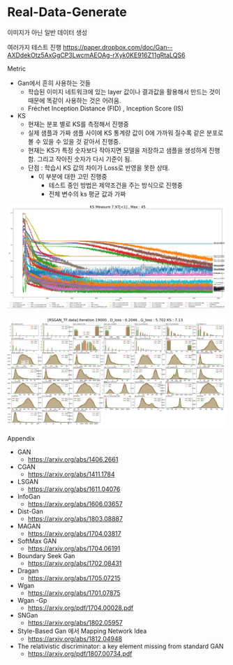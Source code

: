 # Real-Data-Generate
이미지가 아닌 일반 데이터 생성

여러가지 테스트 진행 
https://paper.dropbox.com/doc/Gan--AXDdekOtz5AxGgCP3LwcmAEOAg-rXyk0KE916Z11gRtaLQS6



Metric
  - Gan에서 흔히 사용하는 것들
    - 학습된 이미지 네트워크에 있는 layer 값이나 결과값을 활용해서 만드는 것이 때문에 똑같이 사용하는 것은 어려움.
    - Fréchet Inception Distance (FID) , Inception Score (IS)
  - KS
    - 현재는 분포 별로 KS를 측정해서 진행중
    - 실제 샘플과 가짜 샘플 사이에 KS 통계량 값이 0에 가까워 질수록 같은 분포로 볼 수 있을 수 있을 것 같아서 진행중.
    - 현재는 KS가 특정 숫자보다 작아지면 모델을 저장하고 샘플을 생성하게 진행함. 
         그리고  작아진 숫자가 다시 기준이 됨.
    - 단점 : 학습시 KS 값의 차이가 Loss로 반영을 못한 상태.
      - 이 부분에 대한 고민 진행중
        - 테스트 중인 방법은 제약조건을 주는 방식으로 진행중 
        - 전체 변수의 ks 평균 값과 가짜


![](./분포별_KS.png)     



![](./분포비교.png)


Appendix
- GAN
  - https://arxiv.org/abs/1406.2661
- CGAN
  - https://arxiv.org/abs/1411.1784
- LSGAN
  - https://arxiv.org/abs/1611.04076
- InfoGan
  - https://arxiv.org/abs/1606.03657
- Dist-Gan
  - https://arxiv.org/abs/1803.08887
- MAGAN
  - https://arxiv.org/abs/1704.03817
- SoftMax GAN 
  - https://arxiv.org/abs/1704.06191
- Boundary Seek Gan
  - https://arxiv.org/abs/1702.08431
- Dragan
  - https://arxiv.org/abs/1705.07215
- Wgan
  - https://arxiv.org/abs/1701.07875
- Wgan -Gp
  - https://arxiv.org/pdf/1704.00028.pdf
- SNGan
  - https://arxiv.org/abs/1802.05957
- Style-Based Gan 에서 Mapping Network Idea
  - https://arxiv.org/abs/1812.04948
- The relativistic discriminator: a key element missing from standard GAN
  - https://arxiv.org/pdf/1807.00734.pdf
